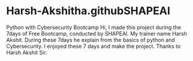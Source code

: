 # Harsh-Akshitha.githubSHAPEAI 
Python with 
Cybersecurity Bootcamp
Hi, I made this project 
during the 
7days of
 Free Bootcamp, 
conducted by SHAPEAI. My trainer name 
Harsh Akshit. During these 7days he 
explain from the basics of python 
and Cybersecurity. I enjoyed these 
7 days and make the project.
 Thanks to Harsh Akshit Sir.
